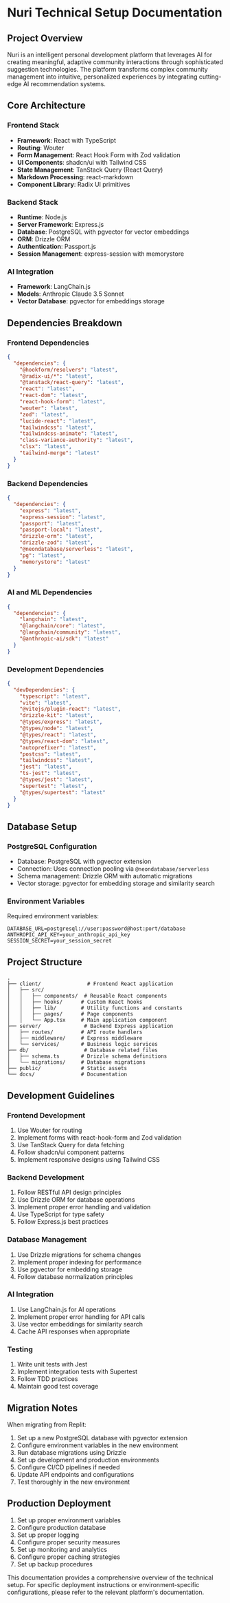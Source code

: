 # Nuri Technical Setup Documentation

## Project Overview
Nuri is an intelligent personal development platform that leverages AI for creating meaningful, adaptive community interactions through sophisticated suggestion technologies. The platform transforms complex community management into intuitive, personalized experiences by integrating cutting-edge AI recommendation systems.

## Core Architecture

### Frontend Stack
- **Framework**: React with TypeScript
- **Routing**: Wouter
- **Form Management**: React Hook Form with Zod validation
- **UI Components**: shadcn/ui with Tailwind CSS
- **State Management**: TanStack Query (React Query)
- **Markdown Processing**: react-markdown
- **Component Library**: Radix UI primitives

### Backend Stack
- **Runtime**: Node.js
- **Server Framework**: Express.js
- **Database**: PostgreSQL with pgvector for vector embeddings
- **ORM**: Drizzle ORM
- **Authentication**: Passport.js
- **Session Management**: express-session with memorystore

### AI Integration
- **Framework**: LangChain.js
- **Models**: Anthropic Claude 3.5 Sonnet
- **Vector Database**: pgvector for embeddings storage

## Dependencies Breakdown

### Frontend Dependencies
```json
{
  "dependencies": {
    "@hookform/resolvers": "latest",
    "@radix-ui/*": "latest",
    "@tanstack/react-query": "latest",
    "react": "latest",
    "react-dom": "latest",
    "react-hook-form": "latest",
    "wouter": "latest",
    "zod": "latest",
    "lucide-react": "latest",
    "tailwindcss": "latest",
    "tailwindcss-animate": "latest",
    "class-variance-authority": "latest",
    "clsx": "latest",
    "tailwind-merge": "latest"
  }
}
```

### Backend Dependencies
```json
{
  "dependencies": {
    "express": "latest",
    "express-session": "latest",
    "passport": "latest",
    "passport-local": "latest",
    "drizzle-orm": "latest",
    "drizzle-zod": "latest",
    "@neondatabase/serverless": "latest",
    "pg": "latest",
    "memorystore": "latest"
  }
}
```

### AI and ML Dependencies
```json
{
  "dependencies": {
    "langchain": "latest",
    "@langchain/core": "latest",
    "@langchain/community": "latest",
    "@anthropic-ai/sdk": "latest"
  }
}
```

### Development Dependencies
```json
{
  "devDependencies": {
    "typescript": "latest",
    "vite": "latest",
    "@vitejs/plugin-react": "latest",
    "drizzle-kit": "latest",
    "@types/express": "latest",
    "@types/node": "latest",
    "@types/react": "latest",
    "@types/react-dom": "latest",
    "autoprefixer": "latest",
    "postcss": "latest",
    "tailwindcss": "latest",
    "jest": "latest",
    "ts-jest": "latest",
    "@types/jest": "latest",
    "supertest": "latest",
    "@types/supertest": "latest"
  }
}
```

## Database Setup

### PostgreSQL Configuration
- Database: PostgreSQL with pgvector extension
- Connection: Uses connection pooling via `@neondatabase/serverless`
- Schema management: Drizzle ORM with automatic migrations
- Vector storage: pgvector for embedding storage and similarity search

### Environment Variables
Required environment variables:
```
DATABASE_URL=postgresql://user:password@host:port/database
ANTHROPIC_API_KEY=your_anthropic_api_key
SESSION_SECRET=your_session_secret
```

## Project Structure
```
.
├── client/               # Frontend React application
│   ├── src/
│   │   ├── components/  # Reusable React components
│   │   ├── hooks/      # Custom React hooks
│   │   ├── lib/        # Utility functions and constants
│   │   ├── pages/      # Page components
│   │   └── App.tsx     # Main application component
├── server/              # Backend Express application
│   ├── routes/         # API route handlers
│   ├── middleware/     # Express middleware
│   └── services/       # Business logic services
├── db/                  # Database related files
│   ├── schema.ts       # Drizzle schema definitions
│   └── migrations/     # Database migrations
├── public/             # Static assets
└── docs/               # Documentation
```

## Development Guidelines

### Frontend Development
1. Use Wouter for routing
2. Implement forms with react-hook-form and Zod validation
3. Use TanStack Query for data fetching
4. Follow shadcn/ui component patterns
5. Implement responsive designs using Tailwind CSS

### Backend Development
1. Follow RESTful API design principles
2. Use Drizzle ORM for database operations
3. Implement proper error handling and validation
4. Use TypeScript for type safety
5. Follow Express.js best practices

### Database Management
1. Use Drizzle migrations for schema changes
2. Implement proper indexing for performance
3. Use pgvector for embedding storage
4. Follow database normalization principles

### AI Integration
1. Use LangChain.js for AI operations
2. Implement proper error handling for API calls
3. Use vector embeddings for similarity search
4. Cache API responses when appropriate

### Testing
1. Write unit tests with Jest
2. Implement integration tests with Supertest
3. Follow TDD practices
4. Maintain good test coverage

## Migration Notes
When migrating from Replit:
1. Set up a new PostgreSQL database with pgvector extension
2. Configure environment variables in the new environment
3. Run database migrations using Drizzle
4. Set up development and production environments
5. Configure CI/CD pipelines if needed
6. Update API endpoints and configurations
7. Test thoroughly in the new environment

## Production Deployment
1. Set up proper environment variables
2. Configure production database
3. Set up proper logging
4. Configure proper security measures
5. Set up monitoring and analytics
6. Configure proper caching strategies
7. Set up backup procedures

This documentation provides a comprehensive overview of the technical setup. For specific deployment instructions or environment-specific configurations, please refer to the relevant platform's documentation.
